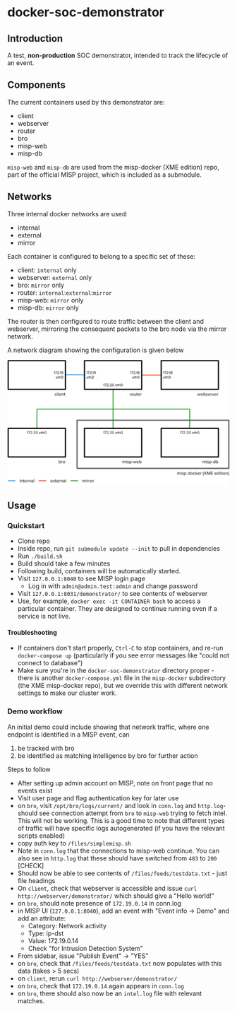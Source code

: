 # docker-soc-demonstrator

## Introduction

A test, **non-production** SOC demonstrator, intended to track the lifecycle of an event. 

## Components

The current containers used by this demonstrator are:

- client
- webserver
- router
- bro
- misp-web
- misp-db

`misp-web` and `misp-db` are used from the misp-docker (XME edition) repo, part of the official MISP project, which is included as a submodule.

## Networks

Three internal docker networks are used:

- internal
- external
- mirror

Each container is configured to belong to a specific set of these: 

- client: `internal` only
- webserver: `external` only
- bro: `mirror` only
- router: `internal`:`external`:`mirror`
- misp-web: `mirror` only
- misp-db: `mirror` only

The router is then configured to route traffic between the client and webserver, mirroring the consequent packets to the bro node via the mirror network.

A network diagram showing the configuration is given below

![](demonstrator-network-diagram.png)
## Usage

### Quickstart

- Clone repo
- Inside repo, run `git submodule update --init` to pull in dependencies
- Run `./build.sh`
- Build should take a few minutes
- Following build, containers will be automatically started.
- Visit `127.0.0.1:8040` to see MISP login page
  - Log in with `admin@admin.test:admin` and change password
- Visit `127.0.0.1:8031/demonstrator/` to see contents of webserver
- Use, for example, `docker exec -it CONTAINER bash` to access a particular container. They are designed to continue running even if a service is not live.

#### Troubleshooting

- If containers don't start properly, `Ctrl-C` to stop containers, and re-run `docker-compose up` (particularly if you see error messages like "could not connect to database")
- Make sure you're in the `docker-soc-demonstrator` directory proper - there is another `docker-compose.yml` file in the `misp-docker` subdirectory (the XME misp-docker repo), but we override this with different network settings to make our cluster work.

### Demo workflow

An initial demo could include showing that network traffic, where one endpoint is identified in a MISP event, can 

1. be tracked with bro
2. be identified as matching intelligence by bro for further action

Steps to follow

- After setting up admin account on MISP, note on front page that no events exist
- Visit user page and flag authentication key for later use
- on `bro`, visit `/opt/bro/logs/current/` and look in `conn.log` and `http.log`- should see connection attempt from `bro` to `misp-web` trying to fetch intel. This will not be working. This is a good time to note that different types of traffic will have specific logs autogenerated (if you have the relevant scripts enabled)
- copy auth key to `/files/simplemisp.sh`
- Note in `conn.log` that the connections to misp-web continue. You can also see in `http.log` that these should have switched from `403` to `200` [CHECK]
- Should now be able to see contents of `/files/feeds/testdata.txt` - just file headings
- On `client`, check that webserver is accessible and issue `curl http://webserver/demonstrator/` which should give a "Hello world!"
- on `bro`, should note presence of `172.19.0.14` in conn.log
- in MISP UI (`127.0.0.1:8040`), add an event with "Event info -> Demo"  and add an attribute:
  - Category: Network activity
  - Type: ip-dst
  - Value: 172.19.0.14
  - Check "for Intrusion Detection System"
- From sidebar, issue "Publish Event" -> "YES"
- on `bro`, check that `/files/feeds/testdata.txt` now populates with this data (takes > 5 secs)
- on `client`, rerun `curl http://webserver/demonstrator/`
- on `bro`, check that `172.19.0.14` again appears in `conn.log`
- on `bro`, there should also now be an `intel.log` file with relevant matches.
